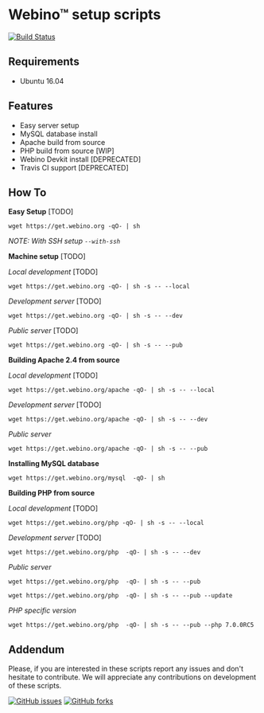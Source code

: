 # Webino™ setup scripts

[![Build Status](https://img.shields.io/travis/webino/request/get.webino.org.svg?style=for-the-badge)](http://travis-ci.org/webino/get.webino.org "Develop Build Status")


## Requirements

- Ubuntu 
  16.04


## Features

- Easy server setup
- MySQL database install
- Apache build from source
- PHP build from source [WIP]
- Webino Devkit install [DEPRECATED]
- Travis CI support [DEPRECATED]


## How To

**Easy Setup** [TODO]

`wget https://get.webino.org -qO- | sh`

*NOTE: With SSH setup `--with-ssh`*

**Machine setup** [TODO]

*Local development* [TODO]

`wget https://get.webino.org -qO- | sh -s -- --local`

*Development server* [TODO]

`wget https://get.webino.org -qO- | sh -s -- --dev`

*Public server* [TODO]

`wget https://get.webino.org -qO- | sh -s -- --pub`


**Building Apache 2.4 from source**

*Local development* [TODO]

`wget https://get.webino.org/apache -qO- | sh -s -- --local`

*Development server* [TODO]

`wget https://get.webino.org/apache -qO- | sh -s -- --dev`

*Public server*

`wget https://get.webino.org/apache -qO- | sh -s -- --pub`


**Installing MySQL database**

`wget https://get.webino.org/mysql  -qO- | sh`


**Building PHP from source**

*Local development* [TODO]

`wget https://get.webino.org/php -qO- | sh -s -- --local`

*Development server* [TODO]

`wget https://get.webino.org/php  -qO- | sh -s -- --dev`

*Public server*

`wget https://get.webino.org/php  -qO- | sh -s -- --pub`

`wget https://get.webino.org/php  -qO- | sh -s -- --pub --update`

*PHP specific version*

`wget https://get.webino.org/php  -qO- | sh -s -- --pub --php 7.0.0RC5`


## Addendum

Please, if you are interested in these scripts report any issues and don't hesitate to contribute.
We will appreciate any contributions on development of these scripts.

[![GitHub issues](https://img.shields.io/github/issues/webino/get.webino.org.svg?style=for-the-badge)](https://github.com/webino/request/get.webino.org)
[![GitHub forks](https://img.shields.io/github/forks/webino/get.webino.org.svg?label=Fork&style=for-the-badge)](https://github.com/webino/get.webino.org)
